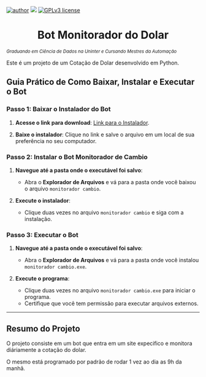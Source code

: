 [![author](https://img.shields.io/badge/author-Adilsong-red.svg)](https://www.linkedin.com/in/adilson-gustavo-marcondes-barreto-de-souza-a74b98133/) [![](https://img.shields.io/badge/python-3.12+-blue.svg)](https://www.python.org/downloads/release/python-365/) [![GPLv3 license](https://img.shields.io/badge/License-GPLv3-blue.svg)](http://perso.crans.org/besson/LICENSE.html)

<h1 align="center">Bot Monitorador do Dolar</h1>

<sub>*Graduando em Ciência de Dados na Uninter e Cursando Mestres da Automação*</sub>

Este é um projeto de um Cotação de Dolar desenvolvido em Python.

<h2 align="left">Guia Prático de Como Baixar, Instalar e Executar o Bot</h3>

<h3 align="left">Passo 1: Baixar o Instalador do Bot</h3>

1. **Acesse o link para download**: [Link para o Instalador](https://github.com/adilsong3/bot_cotacao_dolar/tree/main/instalador). 

2. **Baixe o instalador**: Clique no link e salve o arquivo em um local de sua preferência no seu computador.

<h3 align="left">Passo 2: Instalar o Bot Monitorador de Cambio</h3>

1. **Navegue até a pasta onde o executável foi salvo**: 
    - Abra o **Explorador de Arquivos** e vá para a pasta onde você baixou o arquivo `monitorador cambio`.

2. **Execute o instalador**:
   - Clique duas vezes no arquivo `monitorador cambio` e siga com a instalação.

<h3 align="left">Passo 3: Executar o Bot</h3>

1. **Navegue até a pasta onde o executável foi salvo**: 
    - Abra o **Explorador de Arquivos** e vá para a pasta onde você instalou  `monitorador cambio.exe`.

2. **Execute o programa**:
   - Clique duas vezes no arquivo `monitorador cambio.exe` para iniciar o programa.
   - Certifique que você tem permissão para executar arquivos externos.

---

<h2 align="left">Resumo do Projeto</h3>

O projeto consiste em um bot que entra em um site expecifico e monitora diáriamente a cotação do dolar. 

O mesmo está programado por padrão de rodar 1 vez ao dia as 9h da manhã.